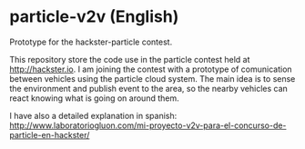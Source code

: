 # particle-v2v (English)
Prototype for the hackster-particle contest.

This repository store the code use in the particle contest held at http://hackster.io. I am joining the contest with a prototype of comunication 
between vehicles using the particle cloud system. The main idea is to sense the environment and publish event to the area, so the nearby vehicles 
can react knowing what is going on around them.

I have also a detailed explanation in spanish: http://www.laboratoriogluon.com/mi-proyecto-v2v-para-el-concurso-de-particle-en-hackster/

